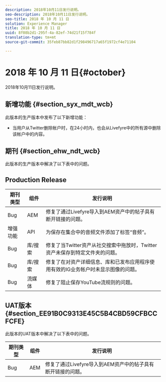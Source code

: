 ```yaml
---
description: 2018年10月11日发行说明。
seo-description: 2018年10月11日发行说明。
seo-title: 2018 年 10 月 11 日
solution: Experience Manager
title: 2018 年 10 月 11 日
uuid: 8f08b2d1-295f-4a-82ef-74d21f15f784f
translation-type: tm+mt
source-git-commit: 35feb87bb82d1f298496717a65f1972cf4e71104

---
```



# 2018 年 10 月 11 日{#october}

2018年10月11日发行说明。

## 新增功能 {#section_syx_mdt_wcb}

此版本的生产版本中发布了以下新增功能：

* 当用户从Twitter删除帐户时，在24小时内，也会从Livefyre中的所有源中删除该帐户中的内容。

## 期刊 {#section_ehw_ndt_wcb}

此版本的生产版本中解决了以下表中的问题。

## Production Release

| **期刊类型** | **组件** | **发行说明** |
|---|---|---|
| Bug | AEM | 修复了通过Livefyre导入到AEM资产中的帖子具有断开链接的问题。 |
| 增强功能 | API | 为保存在集合中的音频文件添加了标签“音频”。 |
| Bug | 库/搜索 | 修复了当Twitter资产从社交搜索中拖放时，Twitter资产未保存到特定文件夹的问题。 |
| Bug | 库/搜索 | 修复了在对资产详细信息、库和已发布应用程序使用有效的IG业务帐户时未显示图像的问题。 |
| Bug | 流媒体 | 修复了阻止保存YouTube流规则的问题。 |

## UAT版本 {#section_EE91B0C9313E45C5B4CBD59CFBCCFCFE}

此版本的UAT版本中解决了以下表中的问题。

| **期刊类型** | **组件** | **发行说明** |
|---|---|---|
| Bug | AEM | 修复了通过Livefyre导入到AEM资产中的帖子具有断开链接的问题。 |

